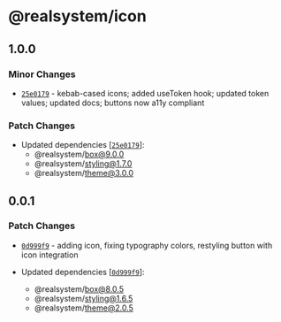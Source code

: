 # @realsystem/icon

## 1.0.0

### Minor Changes

- [`25e0179`](https://github.com/bigwoof91/realsystem/commit/25e01792f6f1e1293285b1777cd803e48aea88e9) - kebab-cased icons; added useToken hook; updated token values; updated docs; buttons now a11y compliant

### Patch Changes

- Updated dependencies [[`25e0179`](https://github.com/bigwoof91/realsystem/commit/25e01792f6f1e1293285b1777cd803e48aea88e9)]:
  - @realsystem/box@9.0.0
  - @realsystem/styling@1.7.0
  - @realsystem/theme@3.0.0

## 0.0.1

### Patch Changes

- [`0d999f9`](https://github.com/bigwoof91/realsystem/commit/0d999f97098a4daa4cc69322fee33ea385a97078) - adding icon, fixing typography colors, restyling button with icon integration

- Updated dependencies [[`0d999f9`](https://github.com/bigwoof91/realsystem/commit/0d999f97098a4daa4cc69322fee33ea385a97078)]:
  - @realsystem/box@8.0.5
  - @realsystem/styling@1.6.5
  - @realsystem/theme@2.0.5
